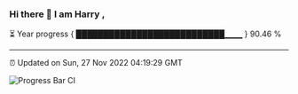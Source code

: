 ### Hi there 👋 I am Harry , 

⏳ Year progress { ███████████████████████████▁▁▁ } 90.46 %

---

⏰ Updated on Sun, 27 Nov 2022 04:19:29 GMT

![Progress Bar CI](https://github.com/duykhang68/duykhang68/workflows/Progress%20Bar%20CI/badge.svg)

